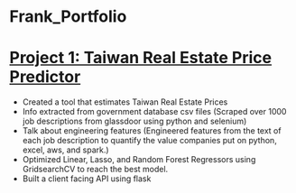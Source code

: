# Frank_Portfolio

# [Project 1: Taiwan Real Estate Price Predictor](https://github.com/fhyc115/tw_real_estate_project)
* Created a tool that estimates Taiwan Real Estate Prices
* Info extracted from government database csv files (Scraped over 1000 job descriptions from glassdoor using python and selenium)
* Talk about engineering features (Engineered features from the text of each job description to quantify the value companies put on python, excel, aws, and spark.)
* Optimized Linear, Lasso, and Random Forest Regressors using GridsearchCV to reach the best model. 
* Built a client facing API using flask 
